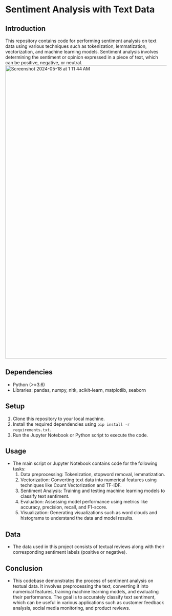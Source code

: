 # Sentiment Analysis with Text Data

## Introduction
This repository contains code for performing sentiment analysis on text data using various techniques such as tokenization, lemmatization, vectorization, and machine learning models. Sentiment analysis involves determining the sentiment or opinion expressed in a piece of text, which can be positive, negative, or neutral.
<img width="913" alt="Screenshot 2024-05-18 at 1 11 44 AM" src="https://github.com/rLalrinmawii/SentimentAnalysis-NLP/assets/142977438/282e6416-76ec-455d-90a4-6dd363250e6c">




## Dependencies
- Python (>=3.6)
- Libraries: pandas, numpy, nltk, scikit-learn, matplotlib, seaborn

## Setup
1. Clone this repository to your local machine.
2. Install the required dependencies using `pip install -r requirements.txt`.
3. Run the Jupyter Notebook or Python script to execute the code.

## Usage
- The main script or Jupyter Notebook contains code for the following tasks:
  1. Data preprocessing: Tokenization, stopword removal, lemmatization.
  2. Vectorization: Converting text data into numerical features using techniques like Count Vectorization and TF-IDF.
  3. Sentiment Analysis: Training and testing machine learning models to classify text sentiment.
  4. Evaluation: Assessing model performance using metrics like accuracy, precision, recall, and F1-score.
  5. Visualization: Generating visualizations such as word clouds and histograms to understand the data and model results.

## Data
- The data used in this project consists of textual reviews along with their corresponding sentiment labels (positive or negative).

## Conclusion
- This codebase demonstrates the process of sentiment analysis on textual data. It involves preprocessing the text, converting it into numerical features, training machine learning models, and evaluating their performance. The goal is to accurately classify text sentiment, which can be useful in various applications such as customer feedback analysis, social media monitoring, and product reviews.
